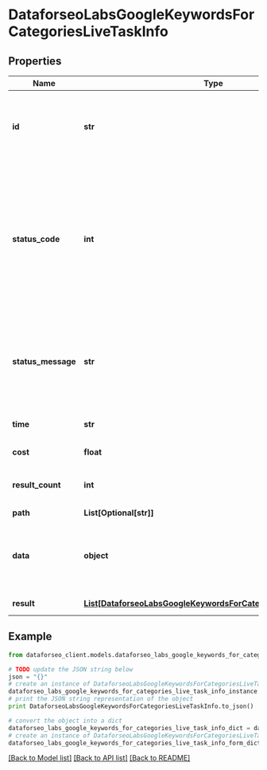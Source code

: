 # DataforseoLabsGoogleKeywordsForCategoriesLiveTaskInfo


## Properties

Name | Type | Description | Notes
------------ | ------------- | ------------- | -------------
**id** | **str** | task identifier unique task identifier in our system in the UUID format | [optional] 
**status_code** | **int** | status code of the task generated by DataForSEO, can be within the following range: 10000-60000 you can find the full list of the response codes here | [optional] 
**status_message** | **str** | informational message of the task you can find the full list of general informational messages here | [optional] 
**time** | **str** | execution time, seconds | [optional] 
**cost** | **float** | total tasks cost, USD | [optional] 
**result_count** | **int** | number of elements in the result array | [optional] 
**path** | **List[Optional[str]]** | URL path | [optional] 
**data** | **object** | contains the same parameters that you specified in the POST request | [optional] 
**result** | [**List[DataforseoLabsGoogleKeywordsForCategoriesLiveResultInfo]**](DataforseoLabsGoogleKeywordsForCategoriesLiveResultInfo.md) | array of results | [optional] 

## Example

```python
from dataforseo_client.models.dataforseo_labs_google_keywords_for_categories_live_task_info import DataforseoLabsGoogleKeywordsForCategoriesLiveTaskInfo

# TODO update the JSON string below
json = "{}"
# create an instance of DataforseoLabsGoogleKeywordsForCategoriesLiveTaskInfo from a JSON string
dataforseo_labs_google_keywords_for_categories_live_task_info_instance = DataforseoLabsGoogleKeywordsForCategoriesLiveTaskInfo.from_json(json)
# print the JSON string representation of the object
print DataforseoLabsGoogleKeywordsForCategoriesLiveTaskInfo.to_json()

# convert the object into a dict
dataforseo_labs_google_keywords_for_categories_live_task_info_dict = dataforseo_labs_google_keywords_for_categories_live_task_info_instance.to_dict()
# create an instance of DataforseoLabsGoogleKeywordsForCategoriesLiveTaskInfo from a dict
dataforseo_labs_google_keywords_for_categories_live_task_info_form_dict = dataforseo_labs_google_keywords_for_categories_live_task_info.from_dict(dataforseo_labs_google_keywords_for_categories_live_task_info_dict)
```
[[Back to Model list]](../README.md#documentation-for-models) [[Back to API list]](../README.md#documentation-for-api-endpoints) [[Back to README]](../README.md)


